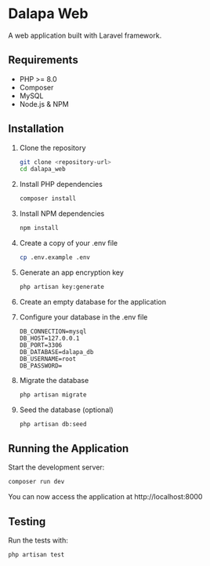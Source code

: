 # Dalapa Web

A web application built with Laravel framework.

## Requirements

- PHP >= 8.0
- Composer
- MySQL
- Node.js & NPM

## Installation

1. Clone the repository
    ```bash
    git clone <repository-url>
    cd dalapa_web
    ```

2. Install PHP dependencies
    ```bash
    composer install
    ```

3. Install NPM dependencies
    ```bash
    npm install
    ```

4. Create a copy of your .env file
    ```bash
    cp .env.example .env
    ```

5. Generate an app encryption key
    ```bash
    php artisan key:generate
    ```

6. Create an empty database for the application

7. Configure your database in the .env file
    ```
    DB_CONNECTION=mysql
    DB_HOST=127.0.0.1
    DB_PORT=3306
    DB_DATABASE=dalapa_db
    DB_USERNAME=root
    DB_PASSWORD=
    ```

8. Migrate the database
    ```bash
    php artisan migrate
    ```

9. Seed the database (optional)
    ```bash
    php artisan db:seed
    ```

## Running the Application

Start the development server:

```bash
composer run dev
```

You can now access the application at http://localhost:8000

## Testing

Run the tests with:

```bash
php artisan test
```